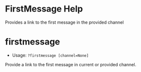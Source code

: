 # FirstMessage Help

Provides a link to the first message in the provided channel

# firstmessage
 - Usage: `?firstmessage [channel=None] `

Provide a link to the first message in current or provided channel.

